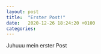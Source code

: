 ```yaml
---
layout: post
title:  "Erster Post!"
date:   2020-12-26 18:24:20 +0100
categories:
---
```


Juhuuu mein erster Post